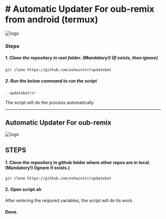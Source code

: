 # # Automatic Updater For oub-remix from android (termux)


![logo](https://telegra.ph/file/5d7ae2ff8065f57ee5e4b.jpg)



### Steps

##### 1. Clone the repository in root folder. (Mandatory!) (If exists, then ignore)

```bash
git clone https://github.com/ashwinstr/updatebot
```

##### 2. Run the below command to run the script

```bash
. updatebot/s*
```

The script will do the process automatically

------------------------------------------------------------------------------------------------------

## Automatic Updater For oub-remix 

![logo](https://telegra.ph/file/54e66c33f8c0e2f215f3a.jpg)

## STEPS

#### 1. Clone the repository in github folder where other repos are in local. (Mandatory!) (Ignore if exists.)

```bash
git clone https://github.com/ashwinstr/updatebot
```

#### 2. Open script.sh
After entering the reqiured variables, the script will do its work.

#### Done.
